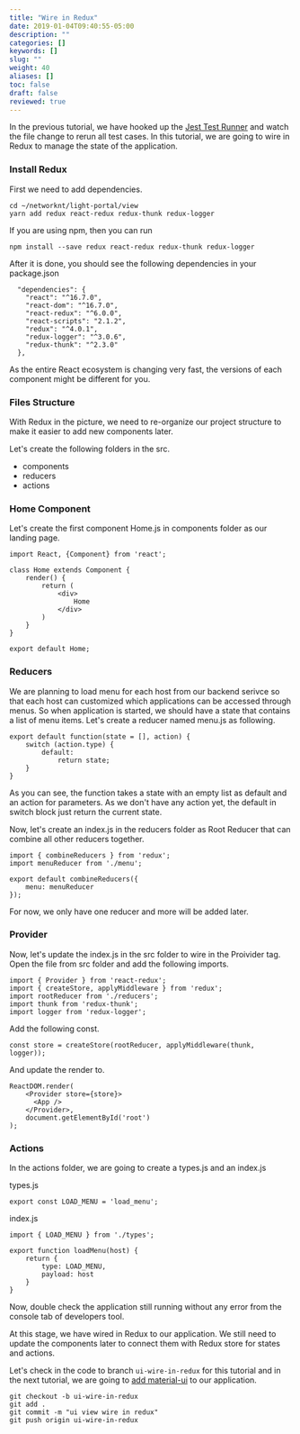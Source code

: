 ```yaml
---
title: "Wire in Redux"
date: 2019-01-04T09:40:55-05:00
description: ""
categories: []
keywords: []
slug: ""
weight: 40
aliases: []
toc: false
draft: false
reviewed: true
---
```


In the previous tutorial, we have hooked up the [Jest Test Runner][] and watch the file change to rerun all test cases. In this tutorial, we are going to wire in Redux to manage the state of the application. 

### Install Redux

First we need to add dependencies. 

```
cd ~/networknt/light-portal/view
yarn add redux react-redux redux-thunk redux-logger
```

If you are using npm, then you can run

```
npm install --save redux react-redux redux-thunk redux-logger
```

After it is done, you should see the following dependencies in your package.json

```
  "dependencies": {
    "react": "^16.7.0",
    "react-dom": "^16.7.0",
    "react-redux": "^6.0.0",
    "react-scripts": "2.1.2",
    "redux": "^4.0.1",
    "redux-logger": "^3.0.6",
    "redux-thunk": "^2.3.0"
  },
```

As the entire React ecosystem is changing very fast, the versions of each component might be different for you. 

### Files Structure

With Redux in the picture, we need to re-organize our project structure to make it easier to add new components later.

Let's create the following folders in the src.

* components 
* reducers
* actions


### Home Component

Let's create the first component Home.js in components folder as our landing page. 

```
import React, {Component} from 'react';

class Home extends Component {
    render() {
        return (
            <div>
                Home
            </div>
        )
    }
}

export default Home;
```

### Reducers

We are planning to load menu for each host from our backend serivce so that each host can customized which applications can be accessed through menus. So when application is started, we should have a state that contains a list of menu items. Let's create a reducer named menu.js as following. 


```
export default function(state = [], action) {
    switch (action.type) {
        default:
            return state;
    }
}
```

As you can see, the function takes a state with an empty list as default and an action for parameters. As we don't have any action yet, the default in switch block just return the current state. 

Now, let's create an index.js in the reducers folder as Root Reducer that can combine all other reducers together. 


```
import { combineReducers } from 'redux';
import menuReducer from './menu';

export default combineReducers({
    menu: menuReducer
});
```

For now, we only have one reducer and more will be added later. 

### Provider

Now, let's update the index.js in the src folder to wire in the Proivider tag. Open the file from src folder and add the following imports. 

```
import { Provider } from 'react-redux';
import { createStore, applyMiddleware } from 'redux';
import rootReducer from './reducers';
import thunk from 'redux-thunk';
import logger from 'redux-logger';
```

Add the following const.

```
const store = createStore(rootReducer, applyMiddleware(thunk, logger));
```

And update the render to. 

```
ReactDOM.render(
    <Provider store={store}>
      <App />
    </Provider>,
    document.getElementById('root')
);
```

### Actions

In the actions folder, we are going to create a types.js and an index.js

types.js

```
export const LOAD_MENU = 'load_menu';
```

index.js

```
import { LOAD_MENU } from './types';

export function loadMenu(host) {
    return {
        type: LOAD_MENU,
        payload: host
    }
}
```

Now, double check the application still running without any error from the console tab of developers tool. 


At this stage, we have wired in Redux to our application. We still need to update the components later to connect them with Redux store for states and actions. 

Let's check in the code to branch `ui-wire-in-redux` for this tutorial and in the next tutorial, we are going to [add material-ui][] to our application. 

```
git checkout -b ui-wire-in-redux
git add .
git commit -m "ui view wire in redux"
git push origin ui-wire-in-redux
```


[Jest Test Runner]: /tutorial/portal/view/jest-test-runner/
[add material-ui]: /tutorial/portal/view/add-material-ui/
